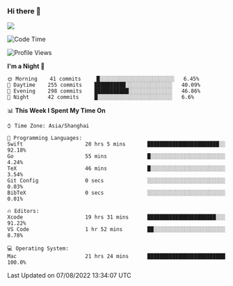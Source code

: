 ### Hi there 👋

<!--
**JJAYCHEN1e/jjaychen1e** is a ✨ _special_ ✨ repository because its `README.md` (this file) appears on your GitHub profile.

Here are some ideas to get you started:

- 🔭 I’m currently working on ...
- 🌱 I’m currently learning ...
- 👯 I’m looking to collaborate on ...
- 🤔 I’m looking for help with ...
- 💬 Ask me about ...
- 📫 How to reach me: ...
- 😄 Pronouns: ...
- ⚡ Fun fact: ...
-->

[![](https://github-readme-stats.vercel.app/api?username=jjaychen1e&show_icons=true)](https://github.com/jjaychen1e/github-readme-stats?count_private=true)

<!--START_SECTION:waka-->
![Code Time](http://img.shields.io/badge/Code%20Time-0%20secs-blue)

![Profile Views](http://img.shields.io/badge/Profile%20Views-1-blue)

**I'm a Night 🦉** 

```text
🌞 Morning    41 commits     █░░░░░░░░░░░░░░░░░░░░░░░░   6.45% 
🌆 Daytime    255 commits    ██████████░░░░░░░░░░░░░░░   40.09% 
🌃 Evening    298 commits    ███████████░░░░░░░░░░░░░░   46.86% 
🌙 Night      42 commits     █░░░░░░░░░░░░░░░░░░░░░░░░   6.6%

```


📊 **This Week I Spent My Time On** 

```text
⌚︎ Time Zone: Asia/Shanghai

💬 Programming Languages: 
Swift                    20 hrs 5 mins       ███████████████████████░░   92.18% 
Go                       55 mins             █░░░░░░░░░░░░░░░░░░░░░░░░   4.24% 
TeX                      46 mins             █░░░░░░░░░░░░░░░░░░░░░░░░   3.54% 
Git Config               0 secs              ░░░░░░░░░░░░░░░░░░░░░░░░░   0.03% 
BibTeX                   0 secs              ░░░░░░░░░░░░░░░░░░░░░░░░░   0.01%

🔥 Editors: 
Xcode                    19 hrs 31 mins      ██████████████████████░░░   91.22% 
VS Code                  1 hr 52 mins        ██░░░░░░░░░░░░░░░░░░░░░░░   8.78%

💻 Operating System: 
Mac                      21 hrs 24 mins      █████████████████████████   100.0%

```


 Last Updated on 07/08/2022 13:34:07 UTC
<!--END_SECTION:waka-->
